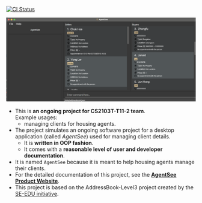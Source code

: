 [![CI Status](https://github.com/AY2122S2-CS2103T-T11-2/tp/workflows/Java%20CI/badge.svg)](https://github.com/AY2122S2-CS2103T-T11-2/tp/actions)

![Ui](docs/images/UI.png)

* This is **an ongoing project for CS2103T-T11-2 team**.<br>
  Example usages:
  * managing clients for housing agents.
* The project simulates an ongoing software project for a desktop application (called _AgentSee_) used for managing client details.
  * It is **written in OOP fashion**.
  * It comes with a **reasonable level of user and developer documentation**.
* It is named `AgentSee` because it is meant to help housing agents manage their clients.
* For the detailed documentation of this project, see the **[AgentSee Product Website](https://ay2122s2-cs2103t-t11-2.github.io/tp/)**.
* This project is based on the AddressBook-Level3 project created by the [SE-EDU initiative](https://se-education.org).
